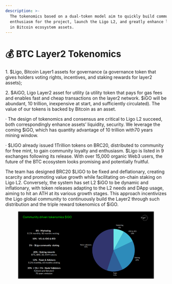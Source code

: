 ```yaml
---
description: >-
  The tokenomics based on a dual-token model aim to quickly build community
  enthusiasm for the project, launch the Ligo L2, and greatly enhance liquidity
  in Bitcoin ecosystem assets.
---
```


# 💰 BTC Layer2 Tokenomics

1\. $Ligo, Bitcoin Layer1 assets for governance (a governance token that gives holders voting rights, incentives, and staking rewards for layer2 assets);

&#x20;

2\. $AiGO, Ligo Layer2 asset for utility (a utility token that pays for gas fees and enables fast and cheap transactions on the layer2 network. $iGO will be abundant, 10 trillion, inexpensive at start, and sufficiently circulated). The value of our tokens is backed by Bitcoin as an asset.

· The design of tokenomics and consensus are critical to Ligo L2 succeed, both correspondingly enhance assets’ liquidity, security. We leverage the coming $iGO, which has quantity advantage of 10 trillion with70 years mining window.

&#x20;

· $LIGO already issued 1Trillion tokens on BRC20, distributed to community for free mint, to gain community loyalty and enthusiasm. $Ligo is listed in 9 exchanges following its release. With over 15,000 organic Web3 users, the future of the BTC ecosystem looks promising and potentially fruitful.

The team has designed BRC20 $LIGO to be fixed and deflationary, creating scarcity and promoting value growth while facilitating on-chain staking on Ligo L2. Conversely, the system has set L2 $iGO to be dynamic and inflationary, with token releases adapting to the L2 needs and DApp usage, aiming to hit an ATH at its various growth stages. This approach incentivizes the Ligo global community to continuously build the Layer2 through such distribution and the triple reward tokenomics of $iGO.

<figure><img src=".gitbook/assets/image (5).png" alt=""><figcaption></figcaption></figure>

